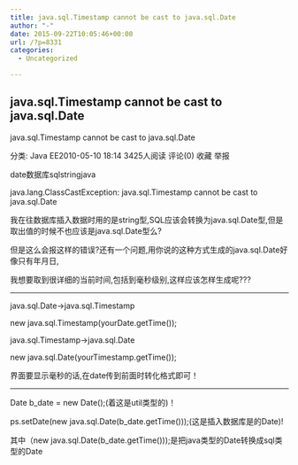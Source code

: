 ```yaml
---
title: java.sql.Timestamp cannot be cast to java.sql.Date
author: "-"
date: 2015-09-22T10:05:46+00:00
url: /?p=8331
categories:
  - Uncategorized

---
```

## java.sql.Timestamp cannot be cast to java.sql.Date
java.sql.Timestamp cannot be cast to java.sql.Date
  
分类:  Java EE2010-05-10 18:14 3425人阅读 评论(0) 收藏 举报
  
date数据库sqlstringjava
  
java.lang.ClassCastException: java.sql.Timestamp cannot be cast to java.sql.Date
  
我在往数据库插入数据时用的是string型,SQL应该会转换为java.sql.Date型,但是取出值的时候不也应该是java.sql.Date型么?
  
但是这么会报这样的错误?还有一个问题,用你说的这种方式生成的java.sql.Date好像只有年月日,
  
我想要取到很详细的当前时间,包括到毫秒级别,这样应该怎样生成呢???
  
________________________________________________________
  
java.sql.Date->java.sql.Timestamp
  
new java.sql.Timestamp(yourDate.getTime());

java.sql.Timestamp->java.sql.Date
  
new java.sql.Date(yourTimestamp.getTime());

界面要显示毫秒的话,在date传到前面时转化格式即可！
  
__________________________________________________________________
  
Date b_date = new Date();(着这是util类型的)！

ps.setDate(new java.sql.Date(b_date.getTime()));(这是插入数据库是的Date)!

其中（new java.sql.Date(b_date.getTime()));是把java类型的Date转换成sql类型的Date
